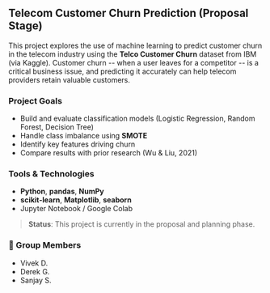 ## Telecom Customer Churn Prediction (Proposal Stage)

This project explores the use of machine learning to predict customer churn in the telecom industry using the **Telco Customer Churn** dataset from IBM (via Kaggle). Customer churn -- when a user leaves for a competitor -- is a critical business issue, and predicting it accurately can help telecom providers retain valuable customers.

###  Project Goals
- Build and evaluate classification models (Logistic Regression, Random Forest, Decision Tree)
- Handle class imbalance using **SMOTE**
- Identify key features driving churn
- Compare results with prior research (Wu & Liu, 2021)

###  Tools & Technologies
- **Python**, **pandas**, **NumPy**
- **scikit-learn**, **Matplotlib**, **seaborn**
- Jupyter Notebook / Google Colab

> **Status**: This project is currently in the proposal and planning phase.

### 👥 Group Members
- Vivek D.
- Derek G.
- Sanjay S.
